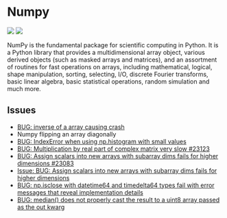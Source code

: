 # Numpy

[![](https://img.shields.io/badge/Numpy-docs-green)](https://numpy.org)
[![](https://img.shields.io/badge/Numpy-repo-blue)](https://github.com/numpy/numpy)

NumPy is the fundamental package for scientific computing in Python. It is a Python library that provides a multidimensional array object, various derived objects (such as masked arrays and matrices), and an assortment of routines for fast operations on arrays, including mathematical, logical, shape manipulation, sorting, selecting, I/O, discrete Fourier transforms, basic linear algebra, basic statistical operations, random simulation and much more.

## Issues

- [BUG: inverse of a array causing crash](https://github.com/numpy/numpy/issues/22585)
- Numpy flipping an array diagonally
- [BUG: IndexError when using np.histogram with small values](https://github.com/numpy/numpy/issues/23110)
- [BUG: Multiplication by real part of complex matrix very slow #23123](https://github.com/numpy/numpy/issues/23123)
- [BUG: Assign scalars into new arrays with subarray dims fails for higher dimensions #23083](https://github.com/numpy/numpy/issues/23083)
- [Issue: BUG: Assign scalars into new arrays with subarray dims fails for higher dimensions](https://github.com/numpy/numpy/issues/23083)
- [BUG: np.isclose with datetime64 and timedelta64 types fail with error messages that reveal implementation details](https://github.com/numpy/numpy/issues/23157)
- [BUG: median() does not properly cast the result to a uint8 array passed as the out kwarg](https://github.com/numpy/numpy/issues/22536)
